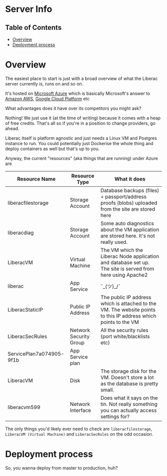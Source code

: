 # Server Info

## Table of Contents

- [Overview](#overview)
- [Deployment process](#deployment-process)

# Overview

The easiest place to start is just with a broad overview of what the Liberac server currently is, runs on and so on.

It's hosted on [Microsoft Azure](https://portal.azure.com) which is basically Microsoft's answer to [Amazon AWS](https://aws.amazon.com/), [Google Cloud Platform](https://cloud.google.com/) etc

What advantages does it have over its competitors you might ask?  

Nothing! We just use it (at the time of writing) because it comes with a heap of free credits. That's all so if you're in a position to change providers, go ahead.

Liberac itself is platform agnostic and just needs a Linux VM and Postgres instance to run. You could potentially just Dockerise the whole thing and deploy containers as well but that's up to you.

Anyway, the current "resources" (aka things that are running) under Azure are

| Resource Name | Resource Type | What it does |
| ------------- | ------------- | ------------ |
| liberacfilestorage | Storage Account | Database backups (files) + passport/address proofs (blobs) uploaded from the site are stored here |
| liberacdiag | Storage Account | Some auto diagnostics about the VM application are stored here. It's not really used. |
| LiberacVM | Virtual Machine | The VM which the Liberac Node application and database set up. The site is served from here using Apache2 |
| liberac | App Service | ¯\_(ツ)_/¯ |
| LiberacStaticIP | Public IP Address | The public IP address which is attached to the VM. The website points to this IP address which points to the VM |
| LiberacSecRules | Network Security Group | All the security rules (port white/blacklists etc) |
| ServicePlan7a074905-9f1b | App Service plan | 
| LiberacVM | Disk | The storage disk for the VM. Doesn't store a lot as the database is pretty small. |
| liberacvm599 | Network Interface | Does what it says on the tin. Not really something you can actually access settings for? |

The only things you'd likely ever need to check are `liberacfilestorage`, `LiberacVM (Virtual Machine)` and `LiberacSecRules` on the odd occasion.

# Deployment process

So, you wanna deploy from master to production, huh?